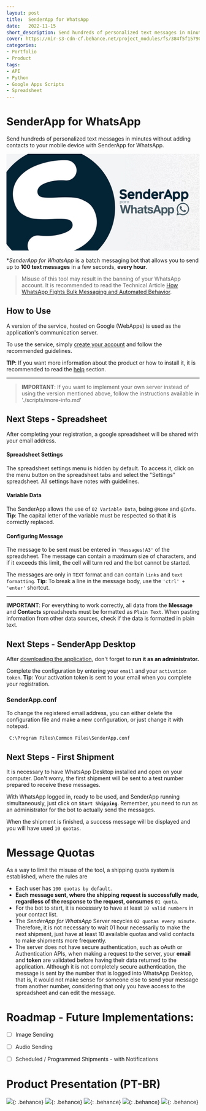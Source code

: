 ```yaml
---
layout: post
title:  SenderApp for WhatsApp
date:   2022-11-15
short_description: Send hundreds of personalized text messages in minutes without adding contacts to your mobile device with SenderApp for WhatsApp.
cover: https://mir-s3-cdn-cf.behance.net/project_modules/fs/384f5f157902067.63815a43aa8e8.png
categories: 
- Portfolio
- Product
tags:
- API
- Python
- Google Apps Scripts
- Spreadsheet
---
```





# SenderApp for WhatsApp

Send hundreds of personalized text messages in minutes without adding contacts to your mobile device with SenderApp for WhatsApp.


<div>
  <img src="/assets/images/covers/all/senderapp-for-whatsapp.png" alt="" class=" w-100 img-fluid rounded-3 shadow mb-4">
</div>




**SenderApp for WhatsApp* is a batch messaging bot that allows you to send up to **100 text messages** in a few seconds, **every hour**.

> Misuse of this tool may result in the banning of your WhatsApp account. It is recommended to read the Technical Article [How WhatsApp Fights Bulk Messaging and Automated Behavior](https://scontent.fgpb4-1.fna.fbcdn.net/v/t39.8562-6/299842918_397263792546125_6219151513993243581_n.pdf?_nc_cat=107&ccb=1-7&_nc_sid=ae5e01&_nc_ohc=Rmmm-0GP-bIAX_2WITo&_nc_ht=scontent.fgpb4-1.fna&oh=00_AfCAG5ZpQQEYz8hy2L-Ca2bHU8bU3jwmRYomsLcgehQ8og&oe=636A5C8A).

## How to Use

A version of the service, hosted on Google (WebApps) is used as the application's communication server.

To use the service, simply [create your account](https://script.google.com/macros/s/AKfycbyyVrXZ2nmgwuPBcrrL2OWQWVbLKf_PkVWNIXT_kZ4UAgkhk0HrGxm7MgvxVtMx9PePjg/exec?a=r) and follow the recommended guidelines.

**TIP**: If you want more information about the product or how to install it, it is recommended to read the [help](https://script.google.com/macros/s/AKfycbyyVrXZ2nmgwuPBcrrL2OWQWVbLKf_PkVWNIXT_kZ4UAgkhk0HrGxm7MgvxVtMx9PePjg/exec?a=h) section.

---

> **IMPORTANT**: If you want to implement your own server instead of using the version mentioned above, follow the instructions available in './scripts/more-info.md'

## Next Steps - Spreadsheet

After completing your registration, a google spreadsheet will be shared with your email address.

#### Spreadsheet Settings
The spreadsheet settings menu is hidden by default. To access it, click on the menu button on the spreadsheet tabs and select the "Settings" spreadsheet. All settings have notes with guidelines.

#### Variable Data
The SenderApp allows the use of `02 Variable Data`, being `@Nome` and `@Info`.
**Tip**: The capital letter of the variable must be respected so that it is correctly replaced.

#### Configuring Message
The message to be sent must be entered in `'Messages!A3'` of the spreadsheet.
The message can contain a maximum size of characters, and if it exceeds this limit, the cell will turn red and the bot cannot be started.

The messages are only in `TEXT` format and can contain `links` and `text formatting`.
**Tip**: To break a line in the message body, use the `'ctrl' + 'enter'` shortcut.

---

**IMPORTANT**: For everything to work correctly, all data from the **Message** and **Contacts** spreadsheets must be formatted as `Plain Text`. When pasting information from other data sources, check if the data is formatted in plain text.


 ## Next Steps - SenderApp Desktop

After [downloading the application](https://mega.nz/file/xcpnkZqb#stGI2EibhJ7b3rmou6reKFLXrxI5cpuy6v6alyDV8kU), don't forget to **run it as an administrator.**

Complete the configuration by entering your `email` and your `activation token`.
**Tip**: Your activation token is sent to your email when you complete your registration.

### SenderApp.conf
To change the registered email address, you can either delete the configuration file and make a new configuration, or just change it with notepad.

     C:\Program Files\Common Files\SenderApp.conf

## Next Steps - First Shipment

It is necessary to have WhatsApp Desktop installed and open on your computer.
Don't worry, the first shipment will be sent to a test number prepared to receive these messages.

With WhatsApp logged in, ready to be used, and SenderApp running simultaneously, just click on **`Start Shipping`**. Remember, you need to run as an administrator for the bot to actually send the messages.

When the shipment is finished, a success message will be displayed and you will have used `10 quotas`.

# Message Quotas
As a way to limit the misuse of the tool, a shipping quota system is established, where the rules are
- Each user has `100 quotas by default`.
- **Each message sent, where the shipping request is successfully made, regardless of the response to the request, consumes** `01 quota`.
- For the bot to start, it is necessary to have at least `10 valid numbers` in your contact list.
- The *SenderApp for WhatsApp* Server recycles `02 quotas every minute`. Therefore, it is not necessary to wait 01 hour necessarily to make the next shipment, just have at least 10 available quotas and valid contacts to make shipments more frequently.
- The server does not have secure authentication, such as oAuth or Authentication APIs, when making a request to the server, your **email** and **token** are validated before having their data returned to the application. Although it is not completely secure authentication, the message is sent by the number that is logged into WhatsApp Desktop, that is, it would not make sense for someone else to send your message from another number, considering that only you have access to the spreadsheet and can edit the message.


# Roadmap - Future Implementations:

 - [ ] Image Sending
 - [ ] Audio Sending
 - [ ] Scheduled / Programmed Shipments - with Notifications


# Product Presentation (PT-BR)


![](https://mir-s3-cdn-cf.behance.net/project_modules/fs/3c18ec157902067.63815a43a623d.png){: .behance}
![](https://mir-s3-cdn-cf.behance.net/project_modules/fs/4c62a7157902067.63815a43a9672.png){: .behance}
![](https://mir-s3-cdn-cf.behance.net/project_modules/fs/cd92bc157902067.63815a43a8524.png){: .behance}
![](https://mir-s3-cdn-cf.behance.net/project_modules/fs/88b3a8157902067.63815a43a7426.png){: .behance}
![](https://mir-s3-cdn-cf.behance.net/project_modules/fs/0f5063157902067.63815a43a3f17.png){: .behance}
<!-- ![](https://mir-s3-cdn-cf.behance.net/project_modules/fs/79736e157902067.63815a43a50ac.png){: .behance} -->
<!-- ![](https://mir-s3-cdn-cf.behance.net/project_modules/fs/d4837c157902067.63815a43aba5f.png){: .behance} -->